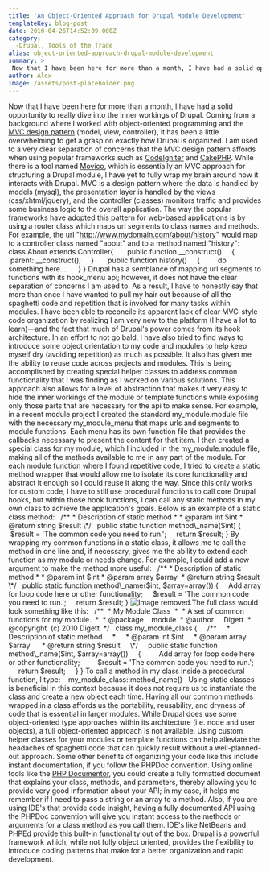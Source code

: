 ```yaml
---
title: 'An Object-Oriented Approach for Drupal Module Development'
templateKey: blog-post
date: 2010-04-26T14:52:09.000Z
category: 
  -Drupal, Tools of the Trade
alias: object-oriented-approach-drupal-module-development
summary: > 
 Now that I have been here for more than a month, I have had a solid opportunity to really dive into the inner workings of Drupal. Coming from a background where I worked with object-oriented programming and the MVC design pattern (model, view, controller), it has been a little overwhelming to get a grasp on exactly how Drupal is organized. I am used to a very clear separation of concerns that the MVC design pattern affords when using popular frameworks such as CodeIgniter and CakePHP. While there is a tool named Movico, which is essentially an MVC approach for structuring a Drupal module, I have yet to fully wrap my brain around how it interacts with Drupal.
author: Alex
image: /assets/post-placeholder.png
---
```


Now that I have been here for more than a month, I have had a solid opportunity to really dive into the inner workings of Drupal. Coming from a background where I worked with object-oriented programming and the [MVC design pattern](http://en.wikipedia.org/wiki/Model%E2%80%93view%E2%80%93controller "MVC design pattern") (model, view, controller), it has been a little overwhelming to get a grasp on exactly how Drupal is organized. I am used to a very clear separation of concerns that the MVC design pattern affords when using popular frameworks such as [CodeIgniter](http://www.codeigniter.com/ "CodeIgniter") and [CakePHP](http://www.cakephp.com/ "CakePHP"). While there is a tool named [Movico](http://hiveminds.co.uk/2010/02/22/movico-mvc-and-oop-module-for-drupal-updated-20100222/ "Movico"), which is essentially an MVC approach for structuring a Drupal module, I have yet to fully wrap my brain around how it interacts with Drupal. MVC is a design pattern where the data is handled by models (mysql), the presentation layer is handled by the views (css/xhtml/jquery), and the controller (classes) monitors traffic and provides some business logic to the overall application. The way the popular frameworks have adopted this pattern for web-based applications is by using a router class which maps url segments to class names and methods. For example, the url "http://www.mydomain.com/about/history" would map to a controller class named "about" and to a method named "history":   class About extends Controller{       public function \_\_construct()     {         parent::\_\_construct();     }       public function history()     {         do something here....     } } Drupal has a semblance of mapping url segments to functions with its hook\_menu api; however, it does not have the clear separation of concerns I am used to. As a result, I have to honestly say that more than once I have wanted to pull my hair out because of all the spaghetti code and repetition that is involved for many tasks within modules. I have been able to reconcile its apparent lack of clear MVC-style code organization by realizing I am very new to the platform (I have a lot to learn)—and the fact that much of Drupal's power comes from its hook architecture. In an effort to not go bald, I have also tried to find ways to introduce some object orientation to my code and modules to help keep myself dry (avoiding repetition) as much as possible. It also has given me the ability to reuse code across projects and modules. This is being accomplished by creating special helper classes to address common functionality that I was finding as I worked on various solutions. This approach also allows for a level of abstraction that makes it very easy to hide the inner workings of the module or template functions while exposing only those parts that are necessary for the api to make sense. For example, in a recent module project I created the standard my\_module.module file with the necessary my\_module\_menu that maps urls and segments to module functions. Each menu has its own function file that provides the callbacks necessary to present the content for that item. I then created a special class for my module, which I included in the my\_module.module file, making all of the methods available to me in any part of the module. For each module function where I found repetitive code, I tried to create a static method wrapper that would allow me to isolate its core functionality and abstract it enough so I could reuse it along the way. Since this only works for custom code, I have to still use procedural functions to call core Drupal hooks, but within those hook functions, I can call any static methods in my own class to achieve the application's goals. Below is an example of a static class method:   /\*\* \* Description of static method \* \* @param int $int \* @return string $result \*/   public static function method\_name($int) {     $result = 'The common code you need to run.';     return $result; } By wrapping my common functions in a static class, it allows me to call the method in one line and, if necessary, gives me the ability to extend each function as my module or needs change. For example, I could add a new argument to make the method more useful:   /\*\* \* Description of static method \* \* @param int $int \* @param array $array  \* @return string $result \*/   public static function method\_name($int, $array=array()) {     Add array for loop code here or other functionality;     $result = 'The common code you need to run.';     return $result; } ![Image removed.](/core/misc/icons/e32700/error.svg "This image has been removed. For security reasons, only images from the local domain are allowed.")The full class would look something like this:   /\*\*  \* My Module Class  \*  \* A set of common functions for my module.  \*  \* @package    module  \* @author     Digett  \* @copyright  (c) 2010 Digett  \*/   class my\_module\_class {     /\*\*     \* Description of static method     \*     \* @param int $int     \* @param array $array      \* @return string $result     \*/     public static function method\_name($int, $array=array())     {         Add array for loop code here or other functionality;         $result = 'The common code you need to run.';         return $result;     } } To call a method in my class inside a procedural function, I type:    my\_module\_class::method\_name()   Using static classes is beneficial in this context because it does not require us to instantiate the class and create a new object each time. Having all our common methods wrapped in a class affords us the portability, reusability, and dryness of code that is essential in larger modules. While Drupal does use some object-oriented type approaches within its architecture (i.e. node and user objects), a full object-oriented approach is not available. Using custom helper classes for your modules or template functions can help alleviate the headaches of spaghetti code that can quickly result without a well-planned-out approach. Some other benefits of organizing your code like this include instant documentation, if you follow the PHPDoc convention. Using online tools like the [PHP Documentor](http://www.keyframesandcode.com/resources/php/redmine/documentor/ "PHP Documentor"), you could create a fully formatted document that explains your class, methods, and parameters, thereby allowing you to provide very good information about your API; in my case, it helps me remember if I need to pass a string or an array to a method. Also, if you are using IDE's that provide code insight, having a fully documented API using the PHPDoc convention will give you instant access to the methods or arguments for a class method as you call them. IDE's like NetBeans and PHPEd provide this built-in functionality out of the box. Drupal is a powerful framework which, while not fully object oriented, provides the flexibility to introduce coding patterns that make for a better organization and rapid development.